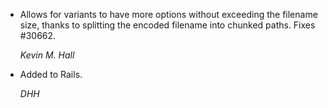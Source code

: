 *   Allows for variants to have more options without exceeding the filename
    size, thanks to splitting the encoded filename into chunked paths. Fixes
    #30662.

    *Kevin M. Hall*

*   Added to Rails.

    *DHH*
